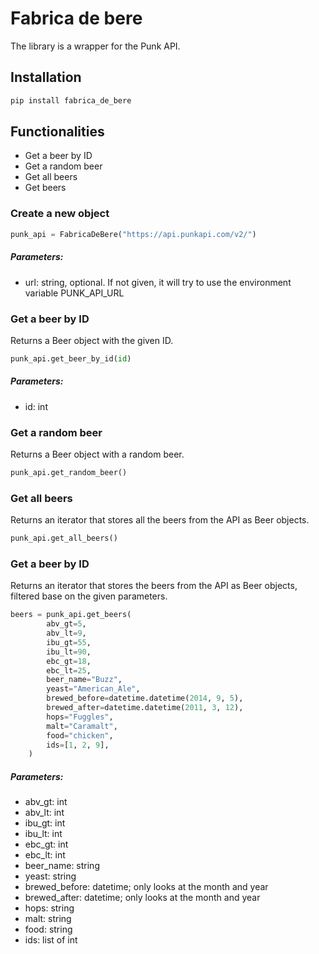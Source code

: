 # Fabrica de bere

The library is a wrapper for the Punk API.

## Installation

```sh
pip install fabrica_de_bere
```

## Functionalities

- Get a beer by ID
- Get a random beer
- Get all beers
- Get beers

### Create a new object

```python
punk_api = FabricaDeBere("https://api.punkapi.com/v2/")
```

##### _Parameters_:
 - url: string, optional. If not given, it will try to use the environment variable PUNK_API_URL


### Get a beer by ID

Returns a Beer object with the given ID.

```python
punk_api.get_beer_by_id(id)
```

##### _Parameters_:
 - id: int

### Get a random beer

Returns a Beer object with a random beer.

```python
punk_api.get_random_beer()
```

### Get all beers

Returns an iterator that stores all the beers from the API as Beer objects.

```python
punk_api.get_all_beers()
```

### Get a beer by ID

Returns an iterator that stores the beers from the API as Beer objects, filtered base on the given parameters.

```python
beers = punk_api.get_beers(
        abv_gt=5,
        abv_lt=9,
        ibu_gt=55,
        ibu_lt=90,
        ebc_gt=18,
        ebc_lt=25,
        beer_name="Buzz",
        yeast="American_Ale",
        brewed_before=datetime.datetime(2014, 9, 5),
        brewed_after=datetime.datetime(2011, 3, 12),
        hops="Fuggles",
        malt="Caramalt",
        food="chicken",
        ids=[1, 2, 9],
    )
```

##### _Parameters_:
 - abv_gt: int
 - abv_lt: int
 - ibu_gt: int
 - ibu_lt: int
 - ebc_gt: int
 - ebc_lt: int
 - beer_name: string
 - yeast: string
 - brewed_before: datetime; only looks at the month and year
 - brewed_after: datetime; only looks at the month and year
 - hops: string
 - malt: string
 - food: string
 - ids: list of int
